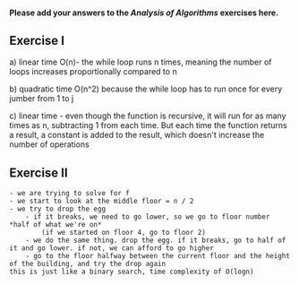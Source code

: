 #### Please add your answers to the ***Analysis of  Algorithms*** exercises here.

## Exercise I

a)
    linear time  O(n)- the while loop runs n times, meaning the number of loops increases proportionally compared to n

b)  quadratic time O(n^2) because the while loop has to run once for every jumber from 1 to j


c)
    linear time - even though the function is recursive, it will run for as many times as n, subtracting 1 from each time. But each time the function returns a result, a constant is added to the result, which doesn't increase the number of operations

## Exercise II

    - we are trying to solve for f
    - we start to look at the middle floor = n / 2
    - we try to drop the egg
        - if it breaks, we need to go lower, so we go to floor number *half of what we're on*
            (if we started on floor 4, go to floor 2)
        - we do the same thing. drop the egg. if it breaks, go to half of it and go lower. if not, we can afford to go higher
        - go to the floor halfway between the current floor and the height of the building, and try the drop again 
    this is just like a binary search, time complexity of O(logn)



